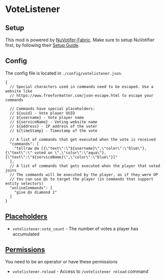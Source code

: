 # VoteListener

## Setup
This mod is powered by [NuVotifer-Fabric](https://github.com/DrexHD/NuVotifier-Fabric/). Make sure to setup NuVotifier 
first, by following their [Setup Guide](https://github.com/NuVotifier/NuVotifier/wiki/Setup-Guide).

## Config
The config file is located in `./config/votelistener.json`.
```json5
{
  // Special characters used in commands need to be escaped. Use a website like 
  // https://www.freeformatter.com/json-escape.html to escape your commands
  
  // Commands have special placeholders:
  // ${uuid} - Vote player UUID
  // ${username} - Vote player name
  // ${serviceName} - Voting website name
  // ${address} - IP address of the voter
  // ${timeStamp} - Timestamp of the vote
  
  // A list of commands that get executed when the vote is received
  "commands": [
    "tellraw @a [{\"text\":\"${username}\",\"color\":\"blue\"},{\"text\":\" voted on \",\"color\":\"aqua\"},{\"text\":\"${serviceName}\",\"color\":\"blue\"}]"
  ],
  // A list of commands that gets executed when the player that voted joins 
  // The commands will be executed by the player, as if they were OP
  // You can use @s to target the player (in commands that support entity selectors)
  "onlineCommands": [
    "give @s diamond 1"
  ]
}
```

## [Placeholders](https://placeholders.pb4.eu/)
- `votelistener:vote_count` - The number of votes a player has accumulated

## [Permissions](https://github.com/lucko/fabric-permissions-api)
You need to be an operator or have these permissions
- `votelistener.reload` - Access to `/votelistener reload` command
